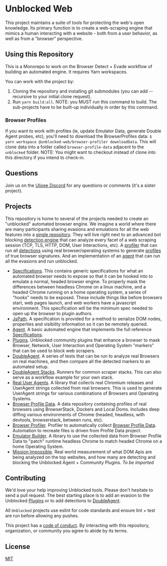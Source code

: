 # Unblocked Web

This project maintains a suite of tools for protecting the web's open knowledge. Its primary function is to create a web-scraping engine that mimics a human interacting with a website - both from a user behavior, as well as from a "browser" perspective.

## Using this Repository

This is a Monorepo to work on the Browser Detect + Evade workflow of building an automated engine. It requires Yarn workspaces. 

You can work with the project by:
1. Cloning the repository and installing git submodules (you can add --recursive to your initial clone request).
2. Run `yarn build:all`. NOTE: you MUST run this command to build. The sub-projects have to be built-up individually in order by this command.

### Browser Profiles

If you want to work with profiles (ie, update Emulator Data, generate Double Agent probes, etc), you'll need to download the BrowserProfiles data: `$ yarn workspace @unblocked-web/browser-profiler downloadData`. This will clone data into a folder called `browser-profile-data` adjacent to the `unblocked` folder. NOTE: You might want to checkout instead of clone into this directory if you intend to check-in.


## Questions

Join us on the [Ulixee Discord](https://discord.gg/tMAycnemHU) for any questions or comments (it's a sister project). 

## Projects

This repository is home to several of the projects needed to create an "unblocked" automated browser engine. We imagine a world where there are many participants sharing evasions and emulations for all the web features into a [single repository](./plugins). They will live right next to an advanced bot blocking [detection engine][double-agent] that can analyze every facet of a web scraping session (TCP, TLS, HTTP, DOM, User Interactions, etc). A [profiler](./browser-profiler) that can run all [detections][double-agent] using real browser/operating systems to generate [profiles][profiles] of true browser signatures. And an implementation of an [agent][agent] that can run all the evasions and run unblocked.

- [Specifications][spec]. This contains generic specifications for what an automated browser needs to expose so that it can be hooked into to emulate a normal, headed browser engine. To properly mask the differences between headless Chrome on a linux machine, and a headed Chrome running on a home operating system, a series of "hooks" needs to be exposed. These include things like before browsers start, web pages launch, and web workers have a javascript environment. This specification will be the minimum spec needed to open up the browser to plugin authors.
- [JsPath][jspath]. A specification is provided for a method to serialize DOM nodes, properties and visibility information so it can be remotely queried.
- [Agent][agent]. A basic automated engine that implements the full reference [Specifications][spec].
- [Plugins](./plugins). Unblocked community plugins that enhance a browser to mask Browser, Network, User Interaction and Operating System "markers" that can be used to block web scrapers.
- [DoubleAgent][double-agent]. A series of tests that can be run to analyze real Browsers on real machines, and then compare all the detected markers to an automated setup.
- [DoubleAgent Stacks](./double-agent-stacks). Runners for common scraper stacks. This can also serve as a workflow example for your own stack.
- [Real User Agents][real-user-agents]. A library that collects real Chromium releases and UserAgent strings collected from real browsers. This is used to generate UserAgent strings for various combinations of Browsers and Operating Systems.
- [Browser Profile Data][profiles]. A data repository containing profiles of real browsers using BrowserStack, Dockers and Local Doms. Includes deep diffing various environments of Chrome (headed, headless, with devtools, browserstack, between runs, etc).
- [Browser Profiler](./browser-profiler). Profiler to automatically collect [Browser Profile Data][profiles]. Automation to recreate files is driven from Profile Data project.
- [Emulator Builder](./browser-emulator-builder). A library to use the collected data from Browser Profile Data to "patch" runtime headless Chrome to match headed Chrome on a home Operating System.
- [Mission Impossible](./mission-impossible). Real world measurement of what DOM Apis are being analyzed on the top websites, and how many are detecting and blocking the Unblocked Agent + Community Plugins. _To be imported_

## Contributing

We'd love your help improving Unblocked tools. Please don't hesitate to send a pull request. The best starting place is to add an evasion to the Unblocked [Plugins](./plugins) or to add detections to [DoubleAgent][double-agent].

All `Unblocked` projects use eslint for code standards and ensure lint + test are run before allowing any pushes. 

This project has a [code of conduct](CODE_OF_CONDUCT.md). By interacting with this repository, organization, or community you agree to abide by its terms.


## License

[MIT](LICENSE.md)

[agent]: ./agent
[double-agent]: ./double-agent
[spec]: ./specification
[jspath]: ./jspath
[profiles]: https://github.com/unblocked-web/browser-profile-data
[real-user-agents]: ./real-user-agents
